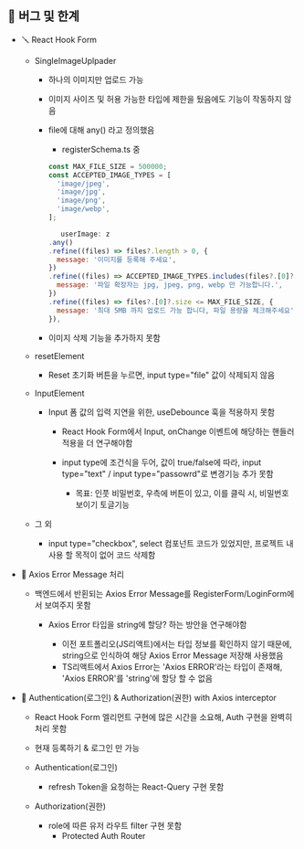 ## 🐛 버그 및 한계

- 🪛 React Hook Form

  - SingleImageUplpader

    - 하나의 이미지만 업로드 가능
    - 이미지 사이즈 및 허용 가능한 타입에 제한을 뒀음에도 기능이 작동하지 않음
    - file에 대해 any() 라고 정의했음

      - registerSchema.ts 중

      ```js
      const MAX_FILE_SIZE = 500000;
      const ACCEPTED_IMAGE_TYPES = [
        'image/jpeg',
        'image/jpg',
        'image/png',
        'image/webp',
      ];

         userImage: z
      .any()
      .refine((files) => files?.length > 0, {
        message: '이미지를 등록해 주세요',
      })
      .refine((files) => ACCEPTED_IMAGE_TYPES.includes(files?.[0]?.type), {
        message: '파일 확장자는 jpg, jpeg, png, webp 만 가능합니다.',
      })
      .refine((files) => files?.[0]?.size <= MAX_FILE_SIZE, {
        message: '최대 5MB 까지 업로드 가능 합니다, 파일 용량을 체크해주세요',
      }),

      ```

    - 이미지 삭제 기능을 추가하지 못함

  - resetElement

    - Reset 초기화 버튼을 누르면, input type="file" 값이 삭제되지 않음

  - InputElement

    - Input 폼 값의 입력 지연을 위한, useDebounce 훅을 적용하지 못함

      - React Hook Form에서 Input, onChange 이벤트에 해당하는 핸들러 적용을 더 연구해야함

      - input type에 조건식을 두어, 값이 true/false에 따라, input type="text" / input type="passowrd"로 변경기능 추가 못함
        - 목표: 인풋 비밀번호, 우측에 버튼이 있고, 이를 클릭 시, 비밀번호 보이기 토글기능

  - 그 외
    - input type="checkbox", select 컴포넌트 코드가 있었지만, 프로젝트 내 사용 할 목적이 없어 코드 삭제함

- 🔧 Axios Error Message 처리

  - 백엔드에서 반횐되는 Axios Error Message를 RegisterForm/LoginForm에서 보여주지 못함

    - Axios Error 타입을 string에 할당? 하는 방안을 연구해야함

      - 이전 포트폴리오(JS리액트)에서는 타입 정보를 확인하지 않기 때문에, string으로 인식하여 해당 Axios Error Message 저장해 사용했음
      - TS리액트에서 Axios Error는 'Axios ERROR'라는 타입이 존재해, 'Axios ERROR'를 'string'에 할당 할 수 없음

- 🔨 Authentication(로그인) & Authorization(권한) with Axios interceptor

  - React Hook Form 엘리먼트 구현에 많은 시간을 소요해, Auth 구현을 완벽히 처리 못함
  - 현재 등록하기 & 로그인 만 가능

  - Authentication(로그인)

    - refresh Token을 요청하는 React-Query 구현 못함

  - Authorization(권한)

    - role에 따른 유저 라우트 filter 구현 못함
      - Protected Auth Router

